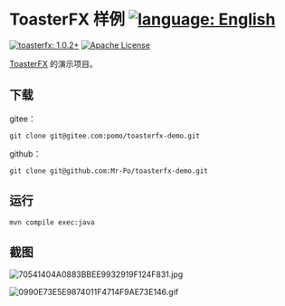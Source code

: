 # ToasterFX 样例 [![language: English](https://img.shields.io/badge/language-English-brightgreen)](README_en.md)

[![toasterfx: 1.0.2+](https://img.shields.io/badge/toasterfx-1.0.2%2B-green)](../../../toasterfx)
[![Apache License](https://img.shields.io/badge/license-Apache%20License%202.0-blue.svg)](LICENSE)

[ToasterFX](../../../toasterfx) 的演示项目。

## 下载

gitee：
```
git clone git@gitee.com:pomo/toasterfx-demo.git
```

github：
```
git clone git@github.com:Mr-Po/toasterfx-demo.git
```

## 运行
```
mvn compile exec:java
```

## 截图
![70541404A0883BBEE9932919F124F831.jpg](https://i.loli.net/2020/10/03/kZjaoximKg3pl48.jpg)

![0990E73E5E9874011F4714F9AE73E146.gif](https://i.loli.net/2020/09/28/RPShGny2mKedi5r.gif)